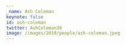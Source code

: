 ```yaml
---
_name: Ash Coleman
keynote: false
id: ash-coleman
twitter: AshColeman30
image: /images/2019/people/ash-coleman.jpeg
---
```


<!-- Amber Race is a Senior SDET at Big Fish Games. After majoring in Asian Studies, teaching in Japan, and traveling the world, she stumbled into software testing and has been loving it ever since. Amber has over 15 years of testing experience at Big Fish and Microsoft, doing everything from manual application testing to tools development to writing automation frameworks for web services. She has worked on a wide variety of products and written automation in C#, C++, Python, and Java. Amber currently specializes in test automation and performance testing for high volume back-end services supporting iOS and Android games. -->